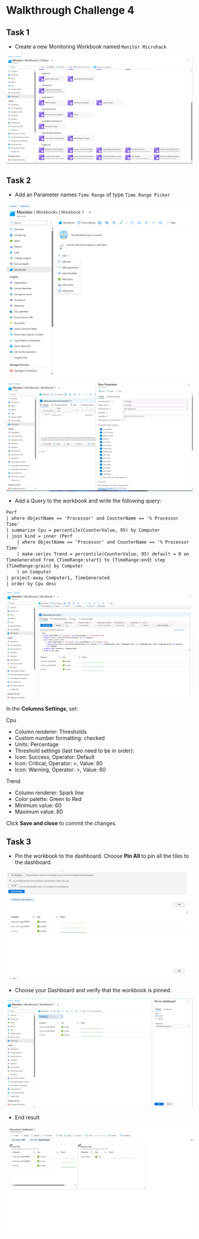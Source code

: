 # Walkthrough Challenge 4

## Task 1

- Create a new Monitoring Workbook named `Monitor Microhack`

![Task1](./img/task_01_a.png)

## Task 2

- Add an Parameter names `Time Range` of type `Time Range Picker`

![Task1](./img/task_01_b.png)

![Task1](./img/task_01_c.png)

- Add a Query to the workbook and write the following query:

```kusto
Perf
| where ObjectName == 'Processor' and CounterName == '% Processor Time'
| summarize Cpu = percentile(CounterValue, 95) by Computer
| join kind = inner (Perf
    | where ObjectName == 'Processor' and CounterName == '% Processor Time'
    | make-series Trend = percentile(CounterValue, 95) default = 0 on TimeGenerated from {TimeRange:start} to {TimeRange:end} step {TimeRange:grain} by Computer
    ) on Computer
| project-away Computer1, TimeGenerated
| order by Cpu desc
```

![Task1](./img/task_01_e.png)

In the **Columns Settings**, set:

Cpu

- Column renderer: Thresholds
- Custom number formatting: checked
- Units: Percentage
- Threshold settings (last two need to be in order):
- Icon: Success, Operator: Default
- Icon: Critical, Operator: >, Value: 80
- Icon: Warning, Operator: >, Value: 60

Trend

- Column renderer: Spark line
- Color palette: Green to Red
- Minimum value: 60
- Maximum value: 80

Click **Save and close** to commit the changes.

## Task 3


- Pin the workbook to the dashboard. Choose **Pin All** to pin all the tiles to the dashboard.

![Task1](./img/task_01_g.png)

- Choose your Dashboard and verify that the workbook is pinned.

![Task1](./img/task_01_f.png)

- End result

![Task3](./img/task_3_dashboard.png)
